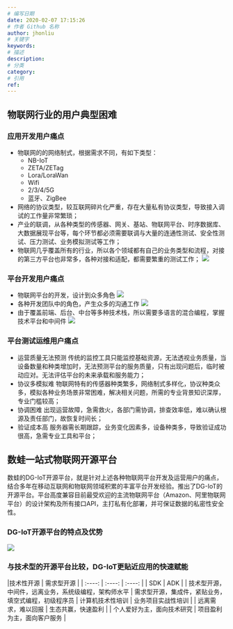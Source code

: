 ```yaml
---
# 编写日期
date: 2020-02-07 17:15:26
# 作者 Github 名称
author: jhonliu
# 关键字
keywords:
# 描述
description:
# 分类
category: 
# 引用
ref:
---
```


## 物联网行业的用户典型困难
### 应用开发用户痛点
 - 物联网的的网络制式，根据需求不同，有如下类型：
	- NB-IoT
	- ZETA/ZETag
	- Lora/LoraWan
	- Wifi
	- 2/3/4/5G 
	- 蓝牙、ZigBee
 - 网络的协议类型，较互联网碎片化严重，存在大量私有协议类型，导致接入调试的工作量非常繁琐；
 - 产业的联调，从各种类型的传感器、网关、基站、物联网平台、时序数据库、大数据展现平台等，每个环节都必须需要联调与大量的连通性测试、安全性测试、压力测试、业务模拟测试等工作；
 - 物联网几乎覆盖所有的行业，所以各个领域都有自己的业务类型和流程，对接的第三方平台也非常多，各种对接和适配，都需要繁重的测试工作；
![](http://dgiot-1253666439.cos.ap-shanghai-fsi.myqcloud.com/dgiot/tech_1.png)
### 平台开发用户痛点
- 物联网平台的开发，设计到众多角色
![](http://dgiot-1253666439.cos.ap-shanghai-fsi.myqcloud.com/dgiot/tech_2.png)
- 各种开发团队中的角色，产生众多的沟通工作
![](http://dgiot-1253666439.cos.ap-shanghai-fsi.myqcloud.com/dgiot/tech_3.png)
- 由于覆盖前端、后台、中台等多种技术栈，所以需要多语言的混合编程，掌握技术平台和中间件
![](http://dgiot-1253666439.cos.ap-shanghai-fsi.myqcloud.com/dgiot/tech_4.png)
### 平台测试运维用户痛点
- 运营质量无法预测
  传统的监控工具只能监控基础资源，无法透视业务质量，当设备数量和种类增加时，无法预测平台的服务质量，只有出现问题后，临时被动应对。无法评估平台的未来承载和服务能力；
- 协议多模拟难
  物联网特有的传感器种类繁多，网络制式多样化，协议种类众多，模拟各种业务场景非常困难，解决相关问题，所需的专业背景知识深厚，专业门槛较高；
- 协调困难
出现运营故障，急需救火，各部门需协调，排查效率低，难以确认根源及责任部门，故恢复时间长；
- 验证成本高
服务器需长期跟踪，业务变化因素多，设备种类多，导致验证成功很高，急需专业工具和平台；
## 数蛙一站式物联网开源平台
数蛙的DG-IoT开源平台，就是针对上述各种物联网平台开发及运营用户的痛点，结合多年在移动互联网和物联网领域积累的丰富平台开发经验。推出了DG-IoT的开源平台。平台高度兼容目前最受欢迎的主流物联网平台（Amazon、阿里物联网平台）的设计架构及所有接口API，主打私有化部署，并可保证数据的私密性安全性。
### DG-IoT开源平台的特点及优势
![](http://dgiot-1253666439.cos.ap-shanghai-fsi.myqcloud.com/dgiot/tech_5.png)
### 与技术型的开源平台比较，DG-IoT更贴近应用的快速赋能

|技术性开源 | 需求型开源 |
| :----: | :----: | :----: |
| SDK | ADK |
| 技术型开源，中间件，远离业务，系统级编程，架构师水平 | 需求型开源，集成件，紧贴业务，填空式编程，初级程序员
| 计算机技术性培训 | 业务项目实战性培训 |
| 远离需求，难以回报 | 生态共赢，快速盈利 |
| 个人爱好为主，面向技术研究 | 项目盈利为主，面向客户服务 |
